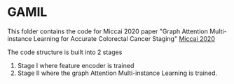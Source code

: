 # GAMIL
This folder contains the code for Miccai 2020 paper "Graph Attention Multi-instance Learning for Accurate Colorectal Cancer Staging" [Miccai 2020](https://link.springer.com/chapter/10.1007/978-3-030-59722-1_51)

The code structure is built into 2 stages <br>
1. Stage I where feature encoder is trained
2. Stage II where the graph Attention Multi-instance Learning is trained.
